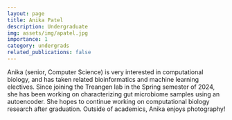 ```yaml
---
layout: page
title: Anika Patel
description: Undergraduate
img: assets/img/apatel.jpg
importance: 1
category: undergrads
related_publications: false
---
```


Anika (senior, Computer Science) is very interested in computational biology, and has taken related bioinformatics and machine learning electives. Since joining the Treangen lab in the Spring semester of 2024, she has been working on characterizing gut microbiome samples using an autoencoder. She hopes to continue working on computational biology research after graduation. Outside of academics, Anika enjoys photography!